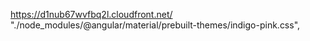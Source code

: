 https://d1nub67wvfbq2l.cloudfront.net/
"./node_modules/@angular/material/prebuilt-themes/indigo-pink.css",

